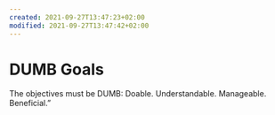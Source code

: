 ```yaml
---
created: 2021-09-27T13:47:23+02:00
modified: 2021-09-27T13:47:42+02:00
---
```


# DUMB Goals

The objectives must be DUMB: Doable. Understandable. Manageable. Beneficial.”
